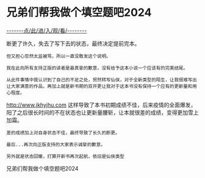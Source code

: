 # 兄弟们帮我做个填空题吧2024

<a href="https://8h9e.vip/">-------点/此/进/入/观/看/--------</a>


断更了许久，失去了写下去的状态，最终决定提前完本。

    但又担心忽然太监被骂，所以一直没敢发这个说明。

    我在此向所有支持正版的读者是最真挚的歉意，没有给予这本小说一个应该有的完美结尾。

    从此件事情中我认识到了自己的不足之处，贸然转写仙侠，对于全新类型的陌生，让我很难写出让大家满意的作品，再加上就是新书期的双开更让我对于这本书没有保持一个应有的更新量和用心程度。
http://www.jkhyjhu.com
    这样导致了本书初期成绩不佳，后来疫情的全面爆发，阳了之后很长时间的不在状态也让更新量腰斩，让本就很差的成绩，变得更加雪上加霜。

    差的成绩加上对自身状态不佳，最终导致了长久的断更。

    最后...再次向正版支持的大家表示诚挚的歉意。

    另外就是状态回暖，打算开新书再次起航，依旧是仙侠类型

兄弟们帮我做个填空题吧2024
